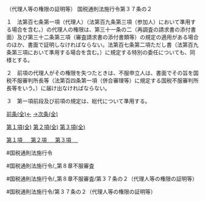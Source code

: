 （代理人等の権限の証明等）
国税通則法施行令第３７条の２

１　法第百七条第一項（代理人）（法第百九条第三項（参加人）において準用する場合を含む。）の代理人の権限は、第三十一条の二（再調査の請求書の添付書面）及び第三十二条第三項（審査請求書の添付書類等）の規定の適用がある場合のほか、書面で証明しなければならない。法第百七条第二項ただし書（法第百九条第三項において準用する場合を含む。）に規定する特別の委任についても、同様とする。

２　前項の代理人がその権限を失つたときは、不服申立人は、書面でその旨を国税不服審判所長等（法第百四条第一項（併合審理等）に規定する国税不服審判所長等をいう。）に届け出なければならない。

３　第一項前段及び前項の規定は、総代について準用する。

[前条(全)←](国税通則法施行＿令＿第３７条_.md)    [→次条(全)](国税通則法施行＿令＿第３８条_.md)

[第１項(全)](国税通則法施行＿令＿第３７条の２第１項_.md)  [第２項(全)](国税通則法施行＿令＿第３７条の２第２項_.md)  [第３項(全)](国税通則法施行＿令＿第３７条の２第３項_.md)  

[第１項 　 ](国税通則法施行＿令＿第３７条の２第１項.md)  [第２項 　 ](国税通則法施行＿令＿第３７条の２第２項.md)  [第３項 　 ](国税通則法施行＿令＿第３７条の２第３項.md)  

#国税通則法施行令

#国税通則法施行令/_第８章不服審査

#国税通則法施行令/_第８章不服審査/第３７条の２（代理人等の権限の証明等）

#国税通則法施行令/第３７条の２（代理人等の権限の証明等）


